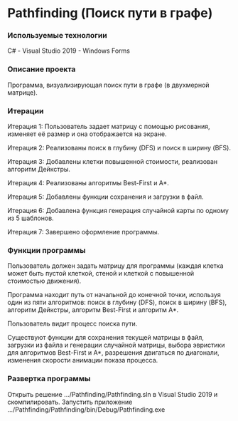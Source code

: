 # Pathfinding (Поиск пути в графе)
### Используемые технологии
C# - Visual Studio 2019 - Windows Forms
### Описание проекта
Программа, визуализирующая поиск пути в графе (в двухмерной матрице).
### Итерации
Итерация 1: Пользователь задает матрицу с помощью рисования, изменяет её размер и она отображается на экране.

Итерация 2: Реализованы поиск в глубину (DFS) и поиск в ширину (BFS).

Итерация 3: Добавлены клетки повышенной стоимости, реализован алгоритм Дейкстры.

Итерация 4: Реализованы алгоритмы Best-First и A*.

Итерация 5: Добавлены функции сохранения и загрузки в файл.

Итерация 6: Добавлена функция генерация случайной карты по одному из 5 шаблонов.

Итерация 7: Завершено оформление программы.
### Функции программы
Пользователь должен задать матрицу для программы (каждая клетка может быть пустой клеткой, стеной и клеткой с повышенной стоимостью движения).

Программа находит путь от начальной до конечной точки, используя один из пяти алгоритмов: поиск в глубину (DFS), поиск в ширину (BFS), алгоритм Дейкстры, алгоритм Best-First и алгоритм A*.

Пользователь видит процесс поиска пути.

Существуют функции для сохранения текущей матрицы в файл, загрузки из файла и генерации случайной матрицы, выбора эвристики для алгоритмов Best-First и A*, разрешения двигаться по диагонали, изменения скорости анимации показа процесса.
### Развертка программы
Открыть решение .../Pathfinding/Pathfinding.sln в Visual Studio 2019 и скомпилировать.
Запустить приложение .../Pathfinding/Pathfinding/bin/Debug/Pathfinding.exe
